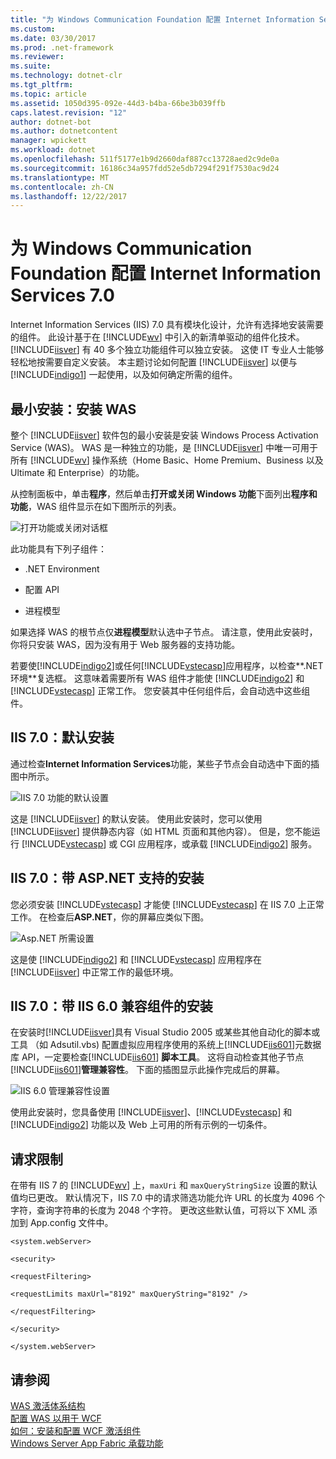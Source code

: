 ```yaml
---
title: "为 Windows Communication Foundation 配置 Internet Information Services 7.0"
ms.custom: 
ms.date: 03/30/2017
ms.prod: .net-framework
ms.reviewer: 
ms.suite: 
ms.technology: dotnet-clr
ms.tgt_pltfrm: 
ms.topic: article
ms.assetid: 1050d395-092e-44d3-b4ba-66be3b039ffb
caps.latest.revision: "12"
author: dotnet-bot
ms.author: dotnetcontent
manager: wpickett
ms.workload: dotnet
ms.openlocfilehash: 511f5177e1b9d2660daf887cc13728aed2c9de0a
ms.sourcegitcommit: 16186c34a957fdd52e5db7294f291f7530ac9d24
ms.translationtype: MT
ms.contentlocale: zh-CN
ms.lasthandoff: 12/22/2017
---
```

# <a name="configuring-internet-information-services-70-for-windows-communication-foundation"></a>为 Windows Communication Foundation 配置 Internet Information Services 7.0
Internet Information Services (IIS) 7.0 具有模块化设计，允许有选择地安装需要的组件。 此设计基于在 [!INCLUDE[wv](../../../../includes/wv-md.md)] 中引入的新清单驱动的组件化技术。 [!INCLUDE[iisver](../../../../includes/iisver-md.md)] 有 40 多个独立功能组件可以独立安装。 这使 IT 专业人士能够轻松地按需要自定义安装。 本主题讨论如何配置 [!INCLUDE[iisver](../../../../includes/iisver-md.md)] 以便与 [!INCLUDE[indigo1](../../../../includes/indigo1-md.md)] 一起使用，以及如何确定所需的组件。  
  
## <a name="minimal-installation-installing-was"></a>最小安装：安装 WAS  
 整个 [!INCLUDE[iisver](../../../../includes/iisver-md.md)] 软件包的最小安装是安装 Windows Process Activation Service (WAS)。 WAS 是一种独立的功能，是 [!INCLUDE[iisver](../../../../includes/iisver-md.md)] 中唯一可用于所有 [!INCLUDE[wv](../../../../includes/wv-md.md)] 操作系统（Home Basic、Home Premium、Business 以及 Ultimate 和 Enterprise）的功能。  
  
 从控制面板中，单击**程序**，然后单击**打开或关闭 Windows 功能**下面列出**程序和功能**，WAS 组件显示在如下图所示的列表。  
  
 ![打开功能或关闭对话框](../../../../docs/framework/wcf/feature-details/media/wcfc-turnfeaturesonoroffs.gif "wcfc_TurnFeaturesOnOrOffs")  
  
 此功能具有下列子组件：  
  
-   .NET Environment  
  
-   配置 API  
  
-   进程模型  
  
 如果选择 WAS 的根节点仅**进程模型**默认选中子节点。 请注意，使用此安装时，你将只安装 WAS，因为没有用于 Web 服务器的支持功能。  
  
 若要使[!INCLUDE[indigo2](../../../../includes/indigo2-md.md)]或任何[!INCLUDE[vstecasp](../../../../includes/vstecasp-md.md)]应用程序，以检查**.NET 环境**复选框。 这意味着需要所有 WAS 组件才能使 [!INCLUDE[indigo2](../../../../includes/indigo2-md.md)] 和 [!INCLUDE[vstecasp](../../../../includes/vstecasp-md.md)] 正常工作。 您安装其中任何组件后，会自动选中这些组件。  
  
## <a name="iis-70-default-installation"></a>IIS 7.0：默认安装  
 通过检查**Internet Information Services**功能，某些子节点会自动选中下面的插图中所示。  
  
 ![IIS 7.0 功能的默认设置](../../../../docs/framework/wcf/feature-details/media/wcfc-turningfeaturesonoroff2.gif "wcfc_TurningFeaturesOnOrOff2")  
  
 这是 [!INCLUDE[iisver](../../../../includes/iisver-md.md)] 的默认安装。 使用此安装时，您可以使用 [!INCLUDE[iisver](../../../../includes/iisver-md.md)] 提供静态内容（如 HTML 页面和其他内容）。 但是，您不能运行 [!INCLUDE[vstecasp](../../../../includes/vstecasp-md.md)] 或 CGI 应用程序，或承载 [!INCLUDE[indigo2](../../../../includes/indigo2-md.md)] 服务。  
  
## <a name="iis-70-installation-with-aspnet-support"></a>IIS 7.0：带 ASP.NET 支持的安装  
 您必须安装 [!INCLUDE[vstecasp](../../../../includes/vstecasp-md.md)] 才能使 [!INCLUDE[vstecasp](../../../../includes/vstecasp-md.md)] 在 IIS 7.0 上正常工作。 在检查后**ASP.NET**，你的屏幕应类似下图。  
  
 ![Asp.NET 所需设置](../../../../docs/framework/wcf/feature-details/media/wcfc-trunfeaturesonoroff3s.gif "wcfc_TrunFeaturesOnOrOFf3s")  
  
 这是使 [!INCLUDE[indigo2](../../../../includes/indigo2-md.md)] 和 [!INCLUDE[vstecasp](../../../../includes/vstecasp-md.md)] 应用程序在 [!INCLUDE[iisver](../../../../includes/iisver-md.md)] 中正常工作的最低环境。  
  
## <a name="iis-70-installation-with-iis-60-compatibility-components"></a>IIS 7.0：带 IIS 6.0 兼容组件的安装  
 在安装时[!INCLUDE[iisver](../../../../includes/iisver-md.md)]具有 Visual Studio 2005 或某些其他自动化的脚本或工具 （如 Adsutil.vbs) 配置虚拟应用程序使用的系统上[!INCLUDE[iis601](../../../../includes/iis601-md.md)]元数据库 API，一定要检查[!INCLUDE[iis601](../../../../includes/iis601-md.md)] **脚本工具**。 这将自动检查其他子节点[!INCLUDE[iis601](../../../../includes/iis601-md.md)]**管理兼容性**。 下面的插图显示此操作完成后的屏幕。  
  
 ![IIS 6.0 管理兼容性设置](../../../../docs/framework/wcf/feature-details/media/scfc-turnfeaturesonoroff5s.gif "scfc_TurnFeaturesOnOrOff5s")  
  
 使用此安装时，您具备使用 [!INCLUDE[iisver](../../../../includes/iisver-md.md)]、[!INCLUDE[vstecasp](../../../../includes/vstecasp-md.md)] 和 [!INCLUDE[indigo2](../../../../includes/indigo2-md.md)] 功能以及 Web 上可用的所有示例的一切条件。  
  
## <a name="request-limits"></a>请求限制  
 在带有 IIS 7 的 [!INCLUDE[wv](../../../../includes/wv-md.md)] 上，`maxUri` 和 `maxQueryStringSize` 设置的默认值均已更改。 默认情况下，IIS 7.0 中的请求筛选功能允许 URL 的长度为 4096 个字符，查询字符串的长度为 2048 个字符。 更改这些默认值，可将以下 XML 添加到 App.config 文件中。  
  
 `<system.webServer>`  
  
 `<security>`  
  
 `<requestFiltering>`  
  
 `<requestLimits maxUrl="8192" maxQueryString="8192" />`  
  
 `</requestFiltering>`  
  
 `</security>`  
  
 `</system.webServer>`  
  
## <a name="see-also"></a>请参阅  
 [WAS 激活体系结构](../../../../docs/framework/wcf/feature-details/was-activation-architecture.md)  
 [配置 WAS 以用于 WCF](../../../../docs/framework/wcf/feature-details/configuring-the-wpa--service-for-use-with-wcf.md)  
 [如何：安装和配置 WCF 激活组件](../../../../docs/framework/wcf/feature-details/how-to-install-and-configure-wcf-activation-components.md)  
 [Windows Server App Fabric 承载功能](http://go.microsoft.com/fwlink/?LinkId=201276)
